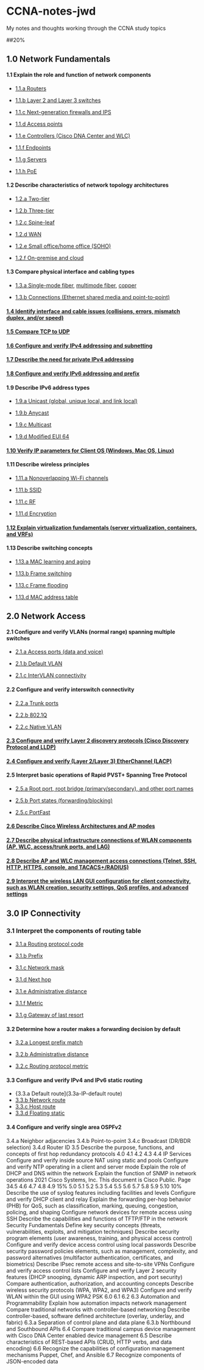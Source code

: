 # CCNA-notes-jwd
My notes and thoughts working through the CCNA study topics

##20%
## 1.0 Network Fundamentals
#### 1.1 Explain the role and function of network components
- [1.1.a Routers](1.1a-routers)

- [1.1.b Layer 2 and Layer 3 switches](1.1b-switches)

- [1.1.c Next-generation firewalls and IPS](1.1c-firewalls-IPS)

- [1.1.d Access points](1.1d-access-points)

- [1.1.e Controllers (Cisco DNA Center and WLC)](1.1e-controllers)

- [1.1.f Endpoints](1.1f-endpoints)

- [1.1.g Servers](1.1g-servers)

- [1.1.h PoE](1.1h-PoE)

#### 1.2 Describe characteristics of network topology architectures

- [1.2.a Two-tier](1.2a-two-tier-topology)

- [1.2.b Three-tier](1.2b-three-tier-topology)

- [1.2.c Spine-leaf](1.2c-spine-leaf-topology)

- [1.2.d WAN](1.2d-WAN)

- [1.2.e Small office/home office (SOHO)](1.1e-SOHO-topology)

- [1.2.f On-premise and cloud](1.2f-on-premise-and-cloud-topology)

#### 1.3 Compare physical interface and cabling types

- [1.3.a Single-mode fiber](1.3a-single-mode-fiber), [multimode fiber](1.3a-multimode-fiber), [copper](1.3a-copper)

- [1.3.b Connections (Ethernet shared media and point-to-point)](1.3b-connections)

#### [1.4 Identify interface and cable issues (collisions, errors, mismatch duplex, and/or speed)](1.4-interface-troubleshooting)

#### [1.5 Compare TCP to UDP](1.5-TCP-UDP)

#### [1.6 Configure and verify IPv4 addressing and subnetting](1.6-IPv4-addressing-subnetting)

#### [1.7 Describe the need for private IPv4 addressing](1.7-private-IPv4)

#### [1.8 Configure and verify IPv6 addressing and prefix](1.8-IPv6-addressing)

#### 1.9 Describe IPv6 address types

- [1.9.a Unicast (global, unique local, and link local)](1.9a-unicast)

- [1.9.b Anycast](1.9b-anycast)

- [1.9.c Multicast](1.9c-multicast)

- [1.9.d Modified EUI 64](1.9d-modified-EUI)

#### [1.10 Verify IP parameters for Client OS (Windows, Mac OS, Linux)](1.10-OS-IP-parameters)

#### 1.11 Describe wireless principles

- [1.11.a Nonoverlapping Wi-Fi channels](1.11a-WiFi-channels)

- [1.11.b SSID](1.11b-SSID)

- [1.11.c RF](1.11c-RF)

- [1.11.d Encryption](1.11d-encryption)

#### [1.12 Explain virtualization fundamentals (server virtualization, containers, and VRFs)](1.12-virtualization)

#### 1.13 Describe switching concepts

- [1.13.a MAC learning and aging](1.13a-MAC-learning-and-aging)

- [1.13.b Frame switching](1.13b-frame-switching)

- [1.13.c Frame flooding](1.13c-frame-flooding)

- [1.13.d MAC address table](1.13d-MAC-table)


## 2.0 Network Access

#### 2.1 Configure and verify VLANs (normal range) spanning multiple switches

- [2.1.a Access ports (data and voice)](2.1a-access-ports)

- [2.1.b Default VLAN](2.1b-default-VLAN)

- [2.1.c InterVLAN connectivity](2.1c-InterVLAN-connectivity)

#### 2.2 Configure and verify interswitch connectivity

- [2.2.a Trunk ports](2.1a-trunk-ports)

- [2.2.b 802.1Q](2.2b-802.1q)

- [2.2.c Native VLAN](2.2c-native-VLAN)

#### [2.3 Configure and verify Layer 2 discovery protocols (Cisco Discovery Protocol and LLDP)](2.3-layer-2-discovery)

#### [2.4 Configure and verify (Layer 2/Layer 3) EtherChannel (LACP)](2.4-EtherChannel)

#### 2.5 Interpret basic operations of Rapid PVST+ Spanning Tree Protocol

- [2.5.a Root port, root bridge (primary/secondary), and other port names](2.5a-STP-ports)

- [2.5.b Port states (forwarding/blocking)](2.5b-STP-port-states)

- [2.5.c PortFast](2.5c-PortFast)

#### [2.6 Describe Cisco Wireless Architectures and AP modes](2.6-wireless-architectures)

#### [2.7 Describe physical infrastructure connections of WLAN components (AP, WLC, access/trunk ports, and LAG)](2.7-WLAN-physical-infrastructure)

#### [2.8 Describe AP and WLC management access connections (Telnet, SSH, HTTP, HTTPS, console, and TACACS+/RADIUS)](2.8-management-access-connections)

#### [2.9 Interpret the wireless LAN GUI configuration for client connectivity, such as WLAN creation, security settings, QoS profiles, and advanced settings](2.9-LAN-GUI-config)


## 3.0 IP Connectivity 
### 3.1 Interpret the components of routing table

- [3.1.a Routing protocol code](3.1a-routing-protocol-code)

- [3.1.b Prefix](3.1b-prefix)

- [3.1.c Network mask](3.1c-network-mask)

- [3.1.d Next hop](3.1d-next-hop)

- [3.1.e Administrative distance](3.1e-administrative-distance)

- [3.1.f Metric](3.1f-metric)

- [3.1.g Gateway of last resort](3.1g-gateway-of-last-resort)

#### 3.2 Determine how a router makes a forwarding decision by default

- [3.2.a Longest prefix match](3.2a-longest-prefix-match)

- [3.2.b Administrative distance](3.2b-administrative-distance)

- [3.2.c Routing protocol metric](3.2c-routing-protocol)

#### 3.3 Configure and verify IPv4 and IPv6 static routing
- {3.3.a Default route](3.3a-IP-default route)
- [3.3.b Network route](3.3b-network-route)
- [3.3.c Host route](3.3c-host-route)
- [3.3.d Floating static](3.3d-floating-static)

#### 3.4 Configure and verify single area OSPFv2
3.4.a Neighbor adjacencies
3.4.b Point-to-point
3.4.c Broadcast (DR/BDR selection)
3.4.d Router ID
3.5 Describe the purpose, functions, and concepts of first hop redundancy protocols
4.0
4.1
4.2
4.3
4.4 IP Services
Configure and verify inside source NAT using static and pools
Configure and verify NTP operating in a client and server mode
Explain the role of DHCP and DNS within the network
Explain the function of SNMP in network operations
2021 Cisco Systems, Inc. This document is Cisco Public.
Page 34.5
4.6
4.7
4.8
4.9
15%
5.0
5.1
5.2
5.3
5.4
5.5
5.6
5.7
5.8
5.9
5.10
10%
Describe the use of syslog features including facilities and levels
Configure and verify DHCP client and relay
Explain the forwarding per-hop behavior (PHB) for QoS, such as classification, marking,
queuing, congestion, policing, and shaping
Configure network devices for remote access using SSH
Describe the capabilities and functions of TFTP/FTP in the network
Security Fundamentals
Define key security concepts (threats, vulnerabilities, exploits, and mitigation
techniques)
Describe security program elements (user awareness, training, and physical access
control)
Configure and verify device access control using local passwords
Describe security password policies elements, such as management, complexity, and
password alternatives (multifactor authentication, certificates, and biometrics)
Describe IPsec remote access and site-to-site VPNs
Configure and verify access control lists
Configure and verify Layer 2 security features (DHCP snooping, dynamic ARP inspection,
and port security)
Compare authentication, authorization, and accounting concepts
Describe wireless security protocols (WPA, WPA2, and WPA3)
Configure and verify WLAN within the GUI using WPA2 PSK
6.0
6.1
6.2
6.3 Automation and Programmability
Explain how automation impacts network management
Compare traditional networks with controller-based networking
Describe controller-based, software defined architecture (overlay, underlay, and fabric)
6.3.a Separation of control plane and data plane
6.3.b Northbound and Southbound APIs
6.4 Compare traditional campus device management with Cisco DNA Center enabled device
management
6.5 Describe characteristics of REST-based APIs (CRUD, HTTP verbs, and data encoding)
6.6 Recognize the capabilities of configuration management mechanisms Puppet, Chef, and
Ansible
6.7 Recognize components of JSON-encoded data
